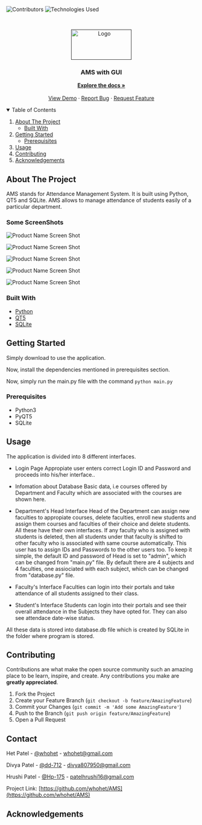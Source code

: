 
<!--
*** Thanks for checking out the Best-README-Template. If you have a suggestion
*** that would make this better, please fork the repo and create a pull request
*** or simply open an issue with the tag "enhancement".
*** Thanks again! Now go create something AMAZING! :D
-->



<!-- PROJECT SHIELDS -->
<!--
*** I'm using markdown "reference style" links for readability.
*** Reference links are enclosed in brackets [ ] instead of parentheses ( ).
*** See the bottom of this document for the declaration of the reference variables
*** for contributors-url, forks-url, etc. This is an optional, concise syntax you may use.
*** https://www.markdownguide.org/basic-syntax/#reference-style-links
-->
![Contributors][contributors-shield]
![Technologies Used][t-s]


<!-- PROJECT LOGO -->
<br />
<p align="center">
  <a href="">
    <img src="images/logo.png" alt="Logo" width="160" height="80">
  </a>

  <h3 align="center">AMS with GUI</h3>

  <p align="center">
    <a href="https://github.com/whohet/AMS/"><strong>Explore the docs »</strong></a>
    <br />
    <br />
    <a href="https://github.com/whohet/AMS/">View Demo</a>
    ·
    <a href="https://github.com/whohet/AMS/issues">Report Bug</a>
    ·
    <a href="https://github.com/whohet/AMS/issues">Request Feature</a>
  </p>
</p>



<!-- TABLE OF CONTENTS -->
<details open="open">
  <summary>Table of Contents</summary>
  <ol>
    <li>
      <a href="#about-the-project">About The Project</a>
      <ul>
        <li><a href="#built-with">Built With</a></li>
      </ul>
    </li>
    <li>
      <a href="#getting-started">Getting Started</a>
      <ul>
        <li><a href="#prerequisites">Prerequisites</a></li>
      </ul>
    </li>
    <li><a href="#usage">Usage</a></li>
    <li><a href="#contributing">Contributing</a></li>
    <li><a href="#acknowledgements">Acknowledgements</a></li>
  </ol>
</details>



<!-- ABOUT THE PROJECT -->
## About The Project


AMS stands for Attendance Management System. It is built using Python, QT5 and SQLite.
AMS allows to manage attendance of students easily of a particular department.

### Some ScreenShots
![Product Name Screen Shot][product-screenshot1]

![Product Name Screen Shot][product-screenshot2]

![Product Name Screen Shot][product-screenshot3]

![Product Name Screen Shot][product-screenshot4]

![Product Name Screen Shot][product-screenshot5]

### Built With


* [Python](https://www.python.org/)
* [QT5](https://www.qt.io/)
* [SQLite](https://www.sqlite.org/)



<!-- GETTING STARTED -->
## Getting Started

Simply download to use the application.

Now, install the dependencies mentioned in prerequisites section.

Now, simply run the main.py file with the command `python main.py`

### Prerequisites

* Python3
* PyQT5
* SQLite

<!-- USAGE EXAMPLES -->
## Usage
The application is divided into 8 different interfaces.
* Login Page
Appropiate user enters correct Login ID and Password and proceeds into his/her interface..

* Infomation about Database
Basic data, i.e courses offered by Department and Faculty which are associated with the courses are shown here.

* Department's Head Interface
Head of the Department can assign new faculties to appropiate courses, delete faculties, enroll new students and assign them courses and faculties of their choice  and delete students. All these have their own interfaces.
If any faculty who is assigned with students is deleted, then all students under that faculty is shifted to other faculty who is associated with same course automatically.
This user has to assign IDs and Passwords to the other users too.
To keep it simple, the default ID and password of Head is set to "admin", which can be changed from "main.py" file.
By default there are 4 subjects and 4 faculties, one assiociated with each subject, which can be changed from "database.py" file.

* Faculty's Interface
Faculties can login into their portals and take attendance of all students assigned to their class.

* Student's Interface
Students can login into their portals and see their overall attendance in the Subjects they have opted for. They can also see attendace date-wise status.

All these data is stored into database.db file which is created by SQLite in the folder where program is stored.
<!-- CONTRIBUTING -->
## Contributing

Contributions are what make the open source community such an amazing place to be learn, inspire, and create. Any contributions you make are **greatly appreciated**.

1. Fork the Project
2. Create your Feature Branch (`git checkout -b feature/AmazingFeature`)
3. Commit your Changes (`git commit -m 'Add some AmazingFeature'`)
4. Push to the Branch (`git push origin feature/AmazingFeature`)
5. Open a Pull Request


<!-- CONTACT -->
## Contact


Het Patel - [@whohet](https://github.com/whohet) - whohet@gmail.com

Divya Patel - [@dd-712](https://github.com/dd-712) - divya807950@gmail.com

Hrushi Patel - [@Hp-175](https://github.com/Hp-175) - patelhrushi16@gmail.com

Project Link: [https://github.com/whohet/AMS](https://github.com/whohet/AMS)



<!-- ACKNOWLEDGEMENTS -->
## Acknowledgements


[contributors-shield]: https://img.shields.io/github/contributors/whohet/AMS
[contributors-url]: https://github.com/othneildrew/Best-README-Template/graphs/contributors
[t-s]: https://img.shields.io/badge/Python3%2C%20QT5-SQLite-blue
[product-screenshot1]: images/ss1.png
[product-screenshot2]: images/ss2.png
[product-screenshot3]: images/ss3.png
[product-screenshot4]: images/ss4.png
[product-screenshot5]: images/ss5.png

